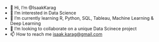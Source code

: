 - 👋 Hi, I’m @IsaakKarag
- 👀 I’m interested in Data Science
- 🌱 I’m currently learning R, Python, SQL, Tableau, Machine Learning & Deep Learning
- 💞️ I’m looking to collaborate on a unique Data Scinece project
- 📫 How to reach me isaak.karag@gmail.com

<!---
IsaakKarag/IsaakKarag is a ✨ special ✨ repository because its `README.md` (this file) appears on your GitHub profile.
You can click the Preview link to take a look at your changes.
--->
